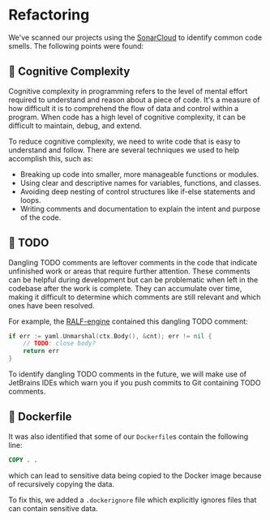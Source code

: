 # Refactoring

We've scanned our projects using the [SonarCloud](https://sonarcloud.io/) to identify common code smells. The following points were found:

## 🧠 Cognitive Complexity

Cognitive complexity in programming refers to the level of mental effort required to understand and reason about a piece of code. 
It's a measure of how difficult it is to comprehend the flow of data and control within a program. 
When code has a high level of cognitive complexity, it can be difficult to maintain, debug, and extend.

To reduce cognitive complexity, we need to write code that is easy to understand and follow. 
There are several techniques we used to help accomplish this, such as:

* Breaking up code into smaller, more manageable functions or modules.
* Using clear and descriptive names for variables, functions, and classes.
* Avoiding deep nesting of control structures like if-else statements and loops.
* Writing comments and documentation to explain the intent and purpose of the code.

## 🛴 TODO

Dangling TODO comments are leftover comments in the code that indicate unfinished work or areas that require further attention. 
These comments can be helpful during development but can be problematic when left in the codebase after the work is complete. 
They can accumulate over time, making it difficult to determine which comments are still relevant and which ones have been resolved.

For example, the [RALF-engine](https://github.com/RALF-Life/engine) contained this dangling TODO comment:

```go
if err := yaml.Unmarshal(ctx.Body(), &cnt); err != nil {
    // TODO: close body?
    return err
}
```

To identify dangling TODO comments in the future, we will make use of JetBrains IDEs which warn you if you push commits to Git containing TODO comments.

## 🐳 Dockerfile

It was also identified that some of our `Dockerfile`s contain the following line:

```dockerfile
COPY . .
```

which can lead to sensitive data being copied to the Docker image because of recursively copying the data.

To fix this, we added a `.dockerignore` file which explicitly ignores files that can contain sensitive data.
